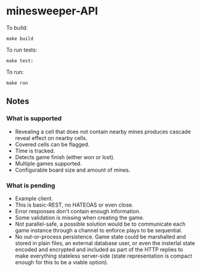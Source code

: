 # minesweeper-API

To build:

    make build

To run tests:

    make test:

To run:

    make run

## Notes

### What is supported

- Revealing a cell that does not contain nearby mines produces cascade reveal effect on nearby cells.
- Covered cells can be flagged.
- Time is tracked.
- Detects game finish (either won or lost).
- Multiple games supported.
- Configurable board size and amount of mines.

### What is pending

- Example client.
- This is basic-REST, no HATEOAS or even close.
- Error responses don't contain enough information.
- Some validation is missing when creating the game.
- Not parallel-safe, a possible solution would be to communicate each game instance through a channel to enforce plays to be sequential.
- No out-or-process persistence. Game state could be marshalled and stored in plain files, an external database user, or even the insterlal state encoded and encrypted and included as part of the HTTP replies to make everything stateless server-side (state representation is compact enough for this to be a viable option).